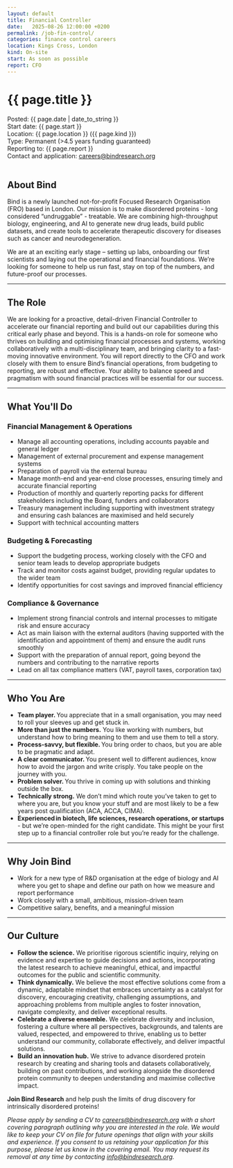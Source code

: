 ```yaml
---
layout: default
title: Financial Controller
date:   2025-08-26 12:00:00 +0200
permalink: /job-fin-control/
categories: finance control careers
location: Kings Cross, London
kind: On-site
start: As soon as possible
report: CFO
---
```


<h1 style="text-align: left;">{{ page.title }}</h1>
<div class="job-meta">Posted: {{ page.date | date_to_string }}</div>
<div class="job-meta">Start date: {{ page.start }}</div>
<div class="job-meta">Location: {{ page.location }} ({{ page.kind }})</div>
<div class="job-meta">Type: Permanent (>4.5 years funding guaranteed)</div>
<div class="job-meta">Reporting to: {{ page.report }}</div>
<div class="job-meta">Contact and application: <a href="mailto:careers@bindresearch.org">careers@bindresearch.org</a></div>
<br />

## About Bind
Bind is a newly launched not-for-profit Focused Research Organisation (FRO) based in London. Our mission is to make disordered proteins - long considered “undruggable” - treatable. We are combining high-throughput biology, engineering, and AI to generate new drug leads, build public datasets, and create tools to accelerate therapeutic discovery for diseases such as cancer and neurodegeneration. 

We are at an exciting early stage – setting up labs, onboarding our first scientists and laying out the operational and financial foundations. We’re looking for someone to help us run fast, stay on top of the numbers, and future-proof our processes.

---

## The Role
We are looking for a proactive, detail-driven Financial Controller to accelerate our financial reporting and build out our capabilities during this critical early phase and beyond. This is a hands-on role for someone who thrives on building and optimising financial processes and systems, working collaboratively with a multi-disciplinary team, and bringing clarity to a fast-moving innovative environment. You will report directly to the CFO and work closely with them to ensure Bind’s financial operations, from budgeting to reporting, are robust and effective. Your ability to balance speed and pragmatism with sound financial practices will be essential for our success. 

---

## What You'll Do
### Financial Management & Operations 
- Manage all accounting operations, including accounts payable and general ledger 
- Management of external procurement and expense management systems 
- Preparation of payroll via the external bureau 
- Manage month-end and year-end close processes, ensuring timely and accurate financial reporting  
- Production of monthly and quarterly reporting packs for different stakeholders including the Board, funders and collaborators 
- Treasury management including supporting with investment strategy and ensuring cash balances are maximised and held securely 
- Support with technical accounting matters 

### Budgeting & Forecasting 
- Support the budgeting process, working closely with the CFO and senior team leads to develop appropriate budgets 
- Track and monitor costs against budget, providing regular updates to the wider team 
- Identify opportunities for cost savings and improved financial efficiency 

### Compliance & Governance 
- Implement strong financial controls and internal processes to mitigate risk and ensure accuracy 
- Act as main liaison with the external auditors (having supported with the identification and appointment of them) and ensure the audit runs smoothly 
- Support with the preparation of annual report, going beyond the numbers and contributing to the narrative reports 
- Lead on all tax compliance matters (VAT, payroll taxes, corporation tax) 

---

## Who You Are
- **Team player.** You appreciate that in a small organisation, you may need to roll your sleeves up and get stuck in. 
- **More than just the numbers.** You like working with numbers, but understand how to bring meaning to them and use them to tell a story. 
- **Process-savvy, but flexible.** You bring order to chaos, but you are able to be pragmatic and adapt. 
- **A clear communicator.** You present well to different audiences, know how to avoid the jargon and write crisply. You take people on the journey with you. 
- **Problem solver.** You thrive in coming up with solutions and thinking outside the box.  
- **Technically strong.** We don’t mind which route you’ve taken to get to where you are, but you know your stuff and are most likely to be a few years post qualification (ACA, ACCA, CIMA).  
- **Experienced in biotech, life sciences, research operations, or startups** - but we’re open-minded for the right candidate. This might be your first step up to a financial controller role but you’re ready for the challenge. 

---

## Why Join Bind
- Work for a new type of R&D organisation at the edge of biology and AI where you get to shape and define our path on how we measure and report performance 
- Work closely with a small, ambitious, mission-driven team 
- Competitive salary, benefits, and a meaningful mission 

---

## Our Culture
- **Follow the science.** We prioritise rigorous scientific inquiry, relying on evidence and expertise to guide decisions and actions, incorporating the latest research to achieve meaningful, ethical, and impactful outcomes for the public and scientific community.
- **Think dynamically.** We believe the most effective solutions come from a dynamic, adaptable mindset that embraces uncertainty as a catalyst for discovery, encouraging creativity, challenging assumptions, and approaching problems from multiple angles to foster innovation, navigate complexity, and deliver exceptional results.
- **Celebrate a diverse ensemble.** We celebrate diversity and inclusion, fostering a culture where all perspectives, backgrounds, and talents are valued, respected, and empowered to thrive, enabling us to better understand our community, collaborate effectively, and deliver impactful solutions.
- **Build an innovation hub.** We strive to advance disordered protein research by creating and sharing tools and datasets collaboratively, building on past contributions, and working alongside the disordered protein community to deepen understanding and maximise collective impact.

**Join Bind Research** and help push the limits of drug discovery for intrinsically disordered proteins!

*Please apply by sending a CV to <a href="mailto:careers@bindresearch.org">careers@bindresearch.org</a> with a short covering paragraph outlining why you are interested in the role. We would like to keep your CV on file for future openings that align with your skills and experience. If you consent to us retaining your application for this purpose, please let us know in the covering email. You may request its removal at any time by contacting <a href="mailto:info@bindresearch.org">info@bindresearch.org</a>.*
